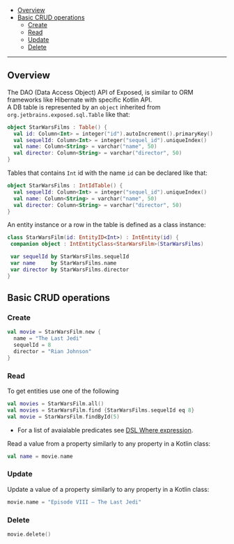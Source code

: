 * [Overview](#overview)
* [Basic CRUD operations](#basic-crud-operations)
  * [Create](#create)
  * [Read](#read)
  * [Update](#update)
  * [Delete](#delete)




***


## Overview

The DAO (Data Access Object) API of Exposed, is similar to ORM frameworks like Hibernate with specific Kotlin API.  
A DB table is represented by an `object` inherited from `org.jetbrains.exposed.sql.Table` like that:
```kotlin
object StarWarsFilms : Table() {
  val id: Column<Int> = integer("id").autoIncrement().primaryKey()
  val sequelId: Column<Int> = integer("sequel_id").uniqueIndex()
  val name: Column<String> = varchar("name", 50)
  val director: Column<String> = varchar("director", 50)
}
```
Tables that contains `Int` id with the name `id` can be declared like that:
```kotlin
object StarWarsFilms : IntIdTable() {
  val sequelId: Column<Int> = integer("sequel_id").uniqueIndex()
  val name: Column<String> = varchar("name", 50)
  val director: Column<String> = varchar("director", 50)
}
```
An entity instance or a row in the table is defined as a class instance:
 ```kotlin
class StarWarsFilm(id: EntityID<Int>) : IntEntity(id) {
  companion object : IntEntityClass<StarWarsFilm>(StarWarsFilms)

  var sequelId by StarWarsFilms.sequelId 
  var name     by StarWarsFilms.name
  var director by StarWarsFilms.director
}
```
## Basic CRUD operations
### Create
```kotlin
val movie = StarWarsFilm.new {
  name = "The Last Jedi"
  sequelId = 8
  director = "Rian Johnson"
}
```
### Read
To get entities use one of the following
```kotlin
val movies = StarWarsFilm.all()
val movies = StarWarsFilm.find {StarWarsFilms.sequelId eq 8}
val movie = StarWarsFilm.findById(5)
```
* For a list of avaialable predicates see [DSL Where expression](https://github.com/JetBrains/Exposed/wiki/DSL#where-expression).  

Read a value from a property similarly to any property in a Kotlin class:
```kotlin
val name = movie.name
```
### Update
Update a value of a property similarly to any property in a Kotlin class:
```kotlin
movie.name = "Episode VIII – The Last Jedi"
```
### Delete
```kotlin
movie.delete() 
```

